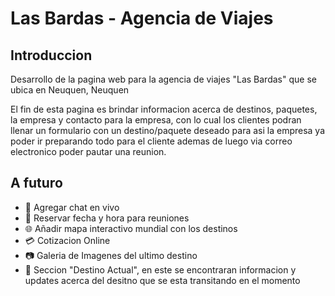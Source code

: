 # Las Bardas - Agencia de Viajes

## Introduccion
Desarrollo de la pagina web para la agencia de viajes "Las Bardas" que se ubica en Neuquen, Neuquen

El fin de esta pagina es brindar informacion acerca de destinos, paquetes, la empresa y contacto para la empresa, con lo cual los clientes podran llenar un formulario con un destino/paquete deseado para asi la empresa ya poder ir preparando todo para el cliente ademas de luego via correo electronico poder pautar una reunion.

## A futuro
* :speech_balloon: Agregar chat en vivo
* :date: Reservar fecha y hora para reuniones
* :globe_with_meridians: Añadir mapa interactivo mundial con los destinos
* :credit_card: Cotizacion Online
* :camera: Galeria de Imagenes del ultimo destino
* :pushpin: Seccion "Destino Actual", en este se encontraran informacion y updates acerca del desitno que se esta transitando en el momento

